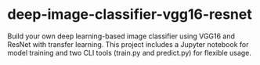 # deep-image-classifier-vgg16-resnet
Build your own deep learning-based image classifier using VGG16 and ResNet with transfer learning. This project includes a Jupyter notebook for model training and two CLI tools (train.py and predict.py) for flexible usage.
